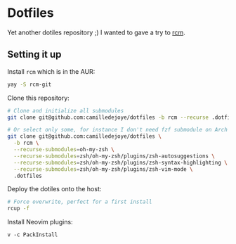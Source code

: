 # Dotfiles

Yet another dotiles repository ;)
I wanted to gave a try to [rcm](https://github.com/thoughtbot/rcm).

## Setting it up

Install `rcm` which is in the AUR:
```sh
yay -S rcm-git
```

Clone this repository:
```sh
# Clone and initialize all submodules
git clone git@github.com:camilledejoye/dotfiles -b rcm --recurse .dotfiles

# Or select only some, for instance I don't need fzf submodule on Arch
git clone git@github.com:camilledejoye/dotfiles \
  -b rcm \
  --recurse-submodules=oh-my-zsh \
  --recurse-submodules=zsh/oh-my-zsh/plugins/zsh-autosuggestions \
  --recurse-submodules=zsh/oh-my-zsh/plugins/zsh-syntax-highlighting \
  --recurse-submodules=zsh/oh-my-zsh/plugins/zsh-vim-mode \
  .dotfiles
```

Deploy the dotiles onto the host:
```sh
# Force overwrite, perfect for a first install
rcup -f
```

Install Neovim plugins:
```
v -c PackInstall
```
